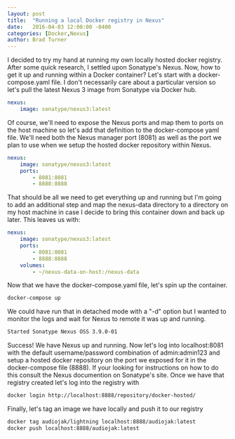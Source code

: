 ```yaml
---
layout: post
title:  "Running a local Docker registry in Nexus"
date:   2016-04-03 12:00:00 -0400
categories: [Docker,Nexus]
author: Brad Turner
---
```


I decided to try my hand at running my own locally hosted docker registry.  After some quick research, I settled upon Sonatype's Nexus.  Now, how to get it up and running within a Docker container?  Let's start with a docker-compose.yaml file.  I don't necessarily care about a particular version so let's pull the latest Nexus 3 image from Sonatype via Docker hub.

```yaml
nexus:
    image: sonatype/nexus3:latest
```

Of course, we'll need to expose the Nexus ports and map them to ports on the host machine so let's add that definition to the docker-compose yaml file.  We'll need both the Nexus manager port (8081) as well as the port we plan to use when we setup the hosted docker repository within Nexus.

```yaml
nexus:
    image: sonatype/nexus3:latest
    ports:
        - 8081:8081
        - 8888:8888
```

That should be all we need to get everything up and running but I'm going to add an additional step and map the nexus-data directory to a directory on my host machine in case I decide to bring this container down and back up later.  This leaves us with:

```yaml
nexus:
    image: sonatype/nexus3:latest
    ports:
        - 8081:8081
        - 8888:8888
    volumes:
        - ~/nexus-data-on-host:/nexus-data
```
Now that we have the docker-compose.yaml file, let's spin up the container.

```zsh
docker-compose up
```
We could have run that in detached mode with a "-d" option but I wanted to monitor the logs and wait for Nexus to remote it was up and running.

```zsh
Started Sonatype Nexus OSS 3.9.0-01
```
Success!  We have Nexus up and running.  Now let's log into localhost:8081 with the default username/password combination of admin:admin123 and setup a hosted docker repository on the port we exposed for it in the docker-compose file (8888).  If your looking for instructions on how to do this consult the Nexus documention on Sonatype's site.  Once we have that registry created let's log into the registry with

```zsh
docker login http://localhost:8888/repository/docker-hosted/
```
Finally, let's tag an image we have locally and push it to our registry

```zsh
docker tag audiojak/lightning localhost:8888/audiojak:latest
docker push localhost:8888/audiojak:latest
```
